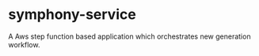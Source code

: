 # symphony-service
A Aws step function based application which orchestrates new generation workflow.
